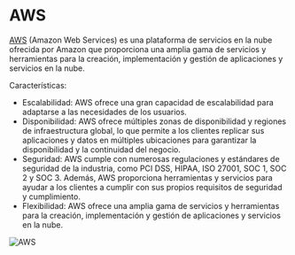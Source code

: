 # AWS

[AWS](https://aws.amazon.com/es/) (Amazon Web Services) es una plataforma de servicios en la nube ofrecida por Amazon que proporciona una amplia gama de servicios y herramientas para la creación, implementación y gestión de aplicaciones y servicios en la nube.

Características:

- Escalabilidad: AWS ofrece una gran capacidad de escalabilidad para adaptarse a las necesidades de los usuarios.
- Disponibilidad: AWS ofrece múltiples zonas de disponibilidad y regiones de infraestructura global, lo que permite a los clientes replicar sus aplicaciones y datos en múltiples ubicaciones para garantizar la disponibilidad y la continuidad del negocio.
- Seguridad: AWS cumple con numerosas regulaciones y estándares de seguridad de la industria, como PCI DSS, HIPAA, ISO 27001, SOC 1, SOC 2 y SOC 3. Además, AWS proporciona herramientas y servicios para ayudar a los clientes a cumplir con sus propios requisitos de seguridad y cumplimiento.
- Flexibilidad: AWS ofrece una amplia gama de servicios y herramientas para la creación, implementación y gestión de aplicaciones y servicios en la nube.

![AWS](https://upload.wikimedia.org/wikipedia/commons/thumb/9/93/Amazon_Web_Services_Logo.svg/1280px-Amazon_Web_Services_Logo.svg.png)